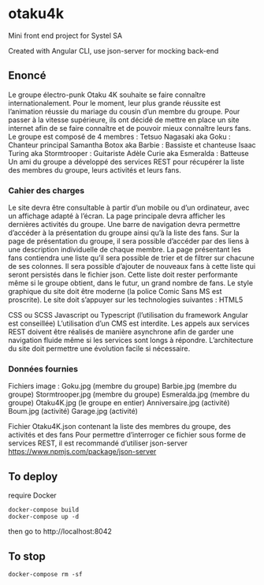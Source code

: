 # otaku4k
Mini front end project for Systel SA

Created with Angular CLI, use json-server for mocking back-end

## Enoncé
Le groupe électro-punk Otaku 4K souhaite se faire connaître internationalement. Pour le moment, leur plus grande réussite est l’animation réussie du mariage du cousin d’un membre du groupe.
Pour passer à la vitesse supérieure, ils ont décidé de mettre en place un site internet afin de se faire connaître et de pouvoir mieux connaître leurs fans.
Le groupe est composé de 4 membres : 
Tetsuo Nagasaki aka Goku : Chanteur principal
Samantha Botox aka Barbie : Bassiste et chanteuse
Isaac Turing aka Stormtrooper : Guitariste
Adèle Curie aka Esmeralda : Batteuse
Un ami du groupe a développé des services REST pour récupérer la liste des membres du groupe, leurs activités et leurs fans.

### Cahier des charges
Le site devra être consultable à partir d’un mobile ou d’un ordinateur, avec un affichage adapté à l’écran.
La page principale devra afficher les dernières activités du groupe.
Une barre de navigation devra permettre d’accéder à la présentation du groupe ainsi qu’à la liste des fans.
Sur la page de présentation du groupe, il sera possible d’accéder par des liens à une description individuelle de chaque membre.
La page présentant les fans contiendra une liste qu’il sera possible de trier et de filtrer sur chacune de ses colonnes. Il sera possible d’ajouter de nouveaux fans à cette liste qui seront persistés dans le fichier json. 
Cette liste doit rester performante même si le groupe obtient, dans le futur, un grand nombre de fans.
Le style graphique du site doit être moderne (la police Comic Sans MS est proscrite).
Le site doit s’appuyer sur les technologies suivantes :
HTML5


CSS ou SCSS
Javascript ou Typescript (l’utilisation du framework Angular est conseillée)
L’utilisation d’un CMS est interdite.
Les appels aux services REST doivent être réalisés de manière asynchrone afin de garder une navigation fluide même si les services sont longs à répondre.
L’architecture du site doit permettre une évolution facile si nécessaire.

### Données fournies
Fichiers image :
Goku.jpg (membre du groupe)
Barbie.jpg (membre du groupe)
Stormtrooper.jpg (membre du groupe)
Esmeralda.jpg (membre du groupe)
Otaku4K.jpg (le groupe en entier)
Anniversaire.jpg (activité)
Boum.jpg (activité)
Garage.jpg (activité)


Fichier Otaku4K.json contenant la liste des membres du groupe, des activités et des fans
Pour permettre d’interroger ce fichier sous forme de services REST, il est recommandé d’utiliser json-server https://www.npmjs.com/package/json-server

## To deploy
require Docker

````
docker-compose build
docker-compose up -d
````

then go to http://localhost:8042


## To stop
````
docker-compose rm -sf
````
